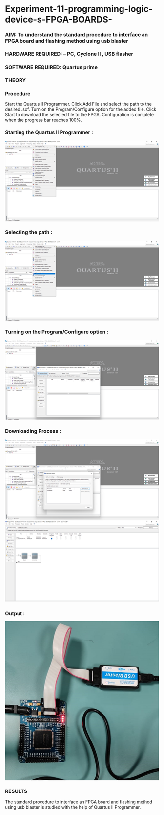 # Experiment-11-programming-logic-device-s-FPGA-BOARDS-
 ### AIM: To understand the standard procedure to interface an FPGA board and flashing method using usb blaster 
### HARDWARE REQUIRED:  – PC, Cyclone II , USB flasher
### SOFTWARE REQUIRED:   Quartus prime
### THEORY 

### Procedure 
Start the Quartus II Programmer.
Click Add File and select the path to the desired .sof.
Turn on the Program/Configure option for the added file.
Click Start to download the selected file to the FPGA. Configuration is complete when the progress bar reaches 100%.

### Starting the Quartus II Programmer :
![output](digital1.png)
### Selecting the path :
![output](digital2.png)
### Turning on the Program/Configure option :
![output](digital3.png)
### Downloading Process :
![output](digital4.png)
![output](digital5.png)

### Output :
![output](digital6.jpeg)


### RESULTS 
The standard procedure to interface an FPGA board and flashing method using usb blaster is studied with the help of Quartus II Programmer.
